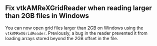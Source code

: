 ## Fix vtkAMReXGridReader when reading larger than 2GB files in Windows

You can now open grid files larger than 2GB on Windows using the `vtkAMReXGridReader`.
Previously, a bug in the reader prevented it from loading arrays stored beyond the 2GB offset in the file.
